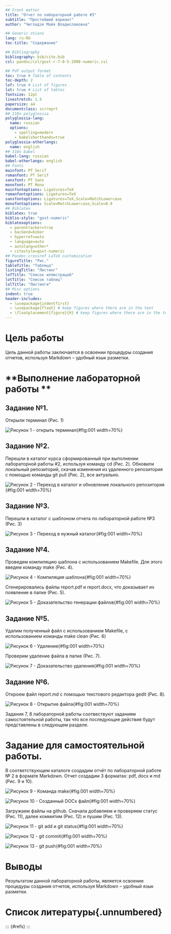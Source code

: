 ```yaml
---
## Front matter
title: "Отчет по лабораторной работе #3"
subtitle: "Простейший вариант"
author: "Чигладзе Майя Владиславовна"

## Generic otions
lang: ru-RU
toc-title: "Содержание"

## Bibliography
bibliography: bib/cite.bib
csl: pandoc/csl/gost-r-7-0-5-2008-numeric.csl

## Pdf output format
toc: true # Table of contents
toc-depth: 2
lof: true # List of figures
lot: true # List of tables
fontsize: 12pt
linestretch: 1.5
papersize: a4
documentclass: scrreprt
## I18n polyglossia
polyglossia-lang:
  name: russian
  options:
	- spelling=modern
	- babelshorthands=true
polyglossia-otherlangs:
  name: english
## I18n babel
babel-lang: russian
babel-otherlangs: english
## Fonts
mainfont: PT Serif
romanfont: PT Serif
sansfont: PT Sans
monofont: PT Mono
mainfontoptions: Ligatures=TeX
romanfontoptions: Ligatures=TeX
sansfontoptions: Ligatures=TeX,Scale=MatchLowercase
monofontoptions: Scale=MatchLowercase,Scale=0.9
## Biblatex
biblatex: true
biblio-style: "gost-numeric"
biblatexoptions:
  - parentracker=true
  - backend=biber
  - hyperref=auto
  - language=auto
  - autolang=other*
  - citestyle=gost-numeric
## Pandoc-crossref LaTeX customization
figureTitle: "Рис."
tableTitle: "Таблица"
listingTitle: "Листинг"
lofTitle: "Список иллюстраций"
lotTitle: "Список таблиц"
lolTitle: "Листинги"
## Misc options
indent: true
header-includes:
  - \usepackage{indentfirst}
  - \usepackage{float} # keep figures where there are in the text
  - \floatplacement{figure}{H} # keep figures where there are in the text
---
```


# **Цель работы**

Цель данной работы заключается в освоении процедуры создания отчетов, используя Markdown – удобный язык разметки.

# **Выполнение лабораторной работы **

## Задание №1.
Открыли терминал (Рис. 1)

![Рисунок 1 - открыть терминал](image/Лаб3.1.png){#fig:001 width=70%}

## Задание №2.
Перешли в каталог курса сформированный при выполнении лабораторной работы #2, используя команду cd (Рис. 2).
Обновили локальный репозиторий, скачав изменения из удаленного репозитория с помощью команды git pull (Рис. 2), все актуально.

![Рисунок 2 - Переход в каталог и обновление локального репозитория](image/Лаб3.2.png){#fig:001 width=70%}

## Задание №3.
Перешли в каталог с шаблоном отчета по лабораторной работе №3 (Рис. 3)

![Рисунок 3 - Переход в нужный каталог](image/Лаб3.3.png){#fig:001 width=70%}

## Задание №4.
Проведем компиляцию шаблона с использованием Makefile. Для этого введем команду make (Рис. 4). 

![Рисунок 4 - Компиляция шаблона](image/Лаб3.4.png){#fig:001 width=70%}

Сгенерировались файлы report.pdf и report.docx, что доказывает их появление в папке (Рис. 5).

![Рисунок 5 - Доказательство генерации файлов](image/Лаб3.5.png){#fig:001 width=70%}

## Задание №5.
Удалим полученный файл с использованием Makefile, с использованием команды make clean (Рис. 6)

![Рисунок 6 - Удаление](image/Лаб3.6.png){#fig:001 width=70%}

Проверим удаление файла в папке (Рис. 7).

![Рисунок 7 - Доказательство удаления](image/Лаб3.7.png){#fig:001 width=70%}

## Задание №6.
Откроем файл report.md c помощью текстового редактора gedit (Рис. 8).

![Рисунок 8 - Открытие файла](image/Лаб3.8.png){#fig:001 width=70%}

Задания 7, 8 лабораторной работы соотвествуют заданиям самостоятельной работы, так что все последующие действия будут представлены в следующем разделе.

# **Задание для самостоятельной работы.**

 В соответствующем каталоге создадим отчёт по лабораторной работе № 2 в формате Markdown. Отчет создадим 3 форматах: pdf, docx и md (Рис. 9 и 10).
 
![Рисунок 9 - Команда make](image/Лаб3.9.png){#fig:001 width=70%}

![Рисунок 10 - Созданный DOCx файл](image/Лаб3.10.png){#fig:001 width=70%}

 Загружаем файлы на github. Сначала добавляем и проверяем статус (Рис. 11), далее коммитим (Рис. 12) и пушим (Рис. 13).
 
 ![Рисунок 11 - git add и git status](image/Лаб3.11.png){#fig:001 width=70%}
 
 ![Рисунок 12 - git commit](image/Лаб3.12.png){#fig:001 width=70%}
 
 ![Рисунок 13 - git push](image/Лаб3.13.png){#fig:001 width=70%}
 

# **Выводы**

Результатом данной лабораторной работы, является освоение процедуры создания отчетов, используя Markdown – удобный язык разметки.

# Список литературы{.unnumbered}

::: {#refs}
:::
